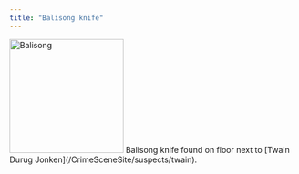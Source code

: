 ```yaml
---
title: "Balisong knife"
---
```


<img src="/CrimeSceneSite/items/balisong.jpg" alt="Balisong" width="200" height="200"/>
Balisong knife found on floor next to [Twain Durug Jonken](/CrimeSceneSite/suspects/twain).